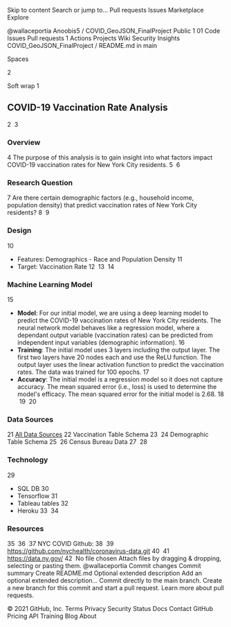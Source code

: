 Skip to content
Search or jump to…
Pull requests
Issues
Marketplace
Explore
 
@wallaceportia 
Anoobis5
/
COVID_GeoJSON_FinalProject
Public
1
01
Code
Issues
Pull requests
1
Actions
Projects
Wiki
Security
Insights
COVID_GeoJSON_FinalProject
/
README.md
in
main
 

Spaces

2

Soft wrap
1
## **COVID-19 Vaccination Rate Analysis**
2
​
3
### Overview
4
The purpose of this analysis is to gain insight into what factors impact COVID-19 vaccination rates for New York City residents. 
5
​
6
### Research Question
7
Are there certain demographic factors (e.g., household income, population density) that predict vaccination rates of New York City residents?
8
​
9
### Design
10
* Features: Demographics - Race and Population Density
11
* Target: Vaccination Rate
12
​
13
​
14
### Machine Learning Model
15
* **Model**: For our initial model, we are using a deep learning model to predict the COVID-19 vaccination rates of New York City residents. The neural network model behaves like a regression model, where a dependant output variable (vaccination rates) can be predicted from independent input variables (demographic information). 
16
* **Training**: The initial model uses 3 layers including the output layer. The first two layers have 20 nodes each and use the ReLU function. The output layer uses the linear activation function to predict the vaccination rates. The data was trained for 100 epochs. 
17
* **Accuracy**: The initial model is a regression model so it does not capture accuracy. The mean squared error (i.e., loss) is used to determine the model's efficacy. The mean squared error for the initial model is 2.68. 
18
​
19
​
20
### Data Sources
21
[All Data Sources](https://github.com/Anoobis5/COVID_GeoJSON_FinalProject/tree/main/Resources)
22
Vaccination Table Schema
23
​
24
Demographic Table Schema
25
​
26
Census Bureau Data
27
​
28
### Technology
29
* SQL DB
30
* Tensorflow
31
* Tableau tables
32
* Heroku
33
​
34
### __Resources__
35
​
36
​
37
NYC COVID Github:
38
​
39
https://github.com/nychealth/coronavirus-data.git
40
​
41
https://data.ny.gov/
42
​
No file chosen
Attach files by dragging & dropping, selecting or pasting them.
@wallaceportia
Commit changes
Commit summary
Create README.md
Optional extended description
Add an optional extended description…
 Commit directly to the main branch.
 Create a new branch for this commit and start a pull request. Learn more about pull requests.
 
© 2021 GitHub, Inc.
Terms
Privacy
Security
Status
Docs
Contact GitHub
Pricing
API
Training
Blog
About
